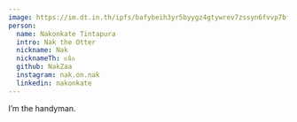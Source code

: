 ```yaml
---
image: https://im.dt.in.th/ipfs/bafybeih3yr5byygz4gtywrev7zssyn6fvvp7bfvg6b2rlt5hiazvyy3dde/nak.jpeg
person:
  name: Nakonkate Tintapura
  intro: Nak the Otter
  nickname: Nak
  nicknameTh: แน็ก
  github: NakZaa
  instagram: nak.on.nak
  linkedin: nakonkate
---
```


I’m the handyman.